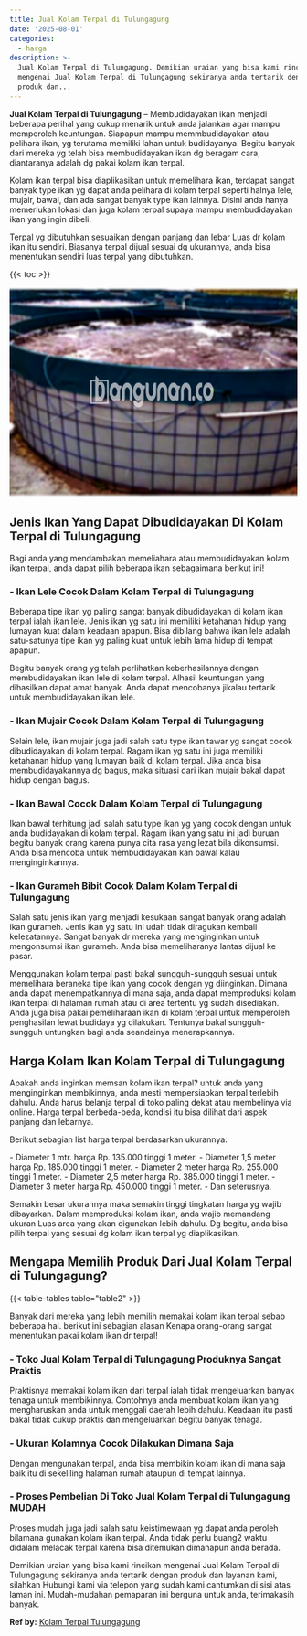 ```yaml
---
title: Jual Kolam Terpal di Tulungagung
date: '2025-08-01'
categories:
  - harga
description: >-
  Jual Kolam Terpal di Tulungagung. Demikian uraian yang bisa kami rincikan
  mengenai Jual Kolam Terpal di Tulungagung sekiranya anda tertarik dengan
  produk dan...
---
```


**Jual Kolam Terpal di Tulungagung** – Membudidayakan ikan menjadi beberapa perihal yang cukup menarik untuk anda jalankan agar mampu memperoleh keuntungan. Siapapun mampu memmbudidayakan atau pelihara ikan, yg terutama memiliki lahan untuk budidayanya. Begitu banyak dari mereka yg telah bisa membudidayakan ikan dg beragam cara, diantaranya adalah dg pakai kolam ikan terpal.

Kolam ikan terpal bisa diaplikasikan untuk memelihara ikan, terdapat sangat banyak type ikan yg dapat anda pelihara di kolam terpal seperti halnya lele, mujair, bawal, dan ada sangat banyak type ikan lainnya. Disini anda hanya memerlukan lokasi dan juga kolam terpal supaya mampu membudidayakan ikan yang ingin dibeli.

Terpal yg dibutuhkan sesuaikan dengan panjang dan lebar Luas dr kolam ikan itu sendiri. Biasanya terpal dijual sesuai dg ukurannya, anda bisa menentukan sendiri luas terpal yang dibutuhkan.

{{< toc >}}

![Jual Kolam Terpal di Tulungagung](/images/jual-kolam-terpal-53.png)

## Jenis Ikan Yang Dapat Dibudidayakan Di Kolam Terpal di Tulungagung

Bagi anda yang mendambakan memeliahara atau membudidayakan kolam ikan terpal, anda dapat pilih beberapa ikan sebagaimana berikut ini!

### \- Ikan Lele Cocok Dalam Kolam Terpal di Tulungagung

Beberapa tipe ikan yg paling sangat banyak dibudidayakan di kolam ikan terpal ialah ikan lele. Jenis ikan yg satu ini memiliki ketahanan hidup yang lumayan kuat dalam keadaan apapun. Bisa dibilang bahwa ikan lele adalah satu-satunya tipe ikan yg paling kuat untuk lebih lama hidup di tempat apapun.

Begitu banyak orang yg telah perlihatkan keberhasilannya dengan membudidayakan ikan lele di kolam terpal. Alhasil keuntungan yang dihasilkan dapat amat banyak. Anda dapat mencobanya jikalau tertarik untuk membudidayakan ikan lele.

### \- Ikan Mujair Cocok Dalam Kolam Terpal di Tulungagung

Selain lele, ikan mujair juga jadi salah satu type ikan tawar yg sangat cocok dibudidayakan di kolam terpal. Ragam ikan yg satu ini juga memiliki ketahanan hidup yang lumayan baik di kolam terpal. Jika anda bisa membudidayakannya dg bagus, maka situasi dari ikan mujair bakal dapat hidup dengan bagus.

### \- Ikan Bawal Cocok Dalam Kolam Terpal di Tulungagung

Ikan bawal terhitung jadi salah satu type ikan yg yang cocok dengan untuk anda budidayakan di kolam terpal. Ragam ikan yang satu ini jadi buruan begitu banyak orang karena punya cita rasa yang lezat bila dikonsumsi. Anda bisa mencoba untuk membudidayakan kan bawal kalau menginginkannya.

### \- Ikan Gurameh Bibit Cocok Dalam Kolam Terpal di Tulungagung

Salah satu jenis ikan yang menjadi kesukaan sangat banyak orang adalah ikan gurameh. Jenis ikan yg satu ini udah tidak diragukan kembali kelezatannya. Sangat banyak dr mereka yang menginginkan untuk mengonsumsi ikan gurameh. Anda bisa memeliharanya lantas dijual ke pasar.

Menggunakan kolam terpal pasti bakal sungguh-sungguh sesuai untuk memelihara beraneka tipe ikan yang cocok dengan yg diinginkan. Dimana anda dapat menempatkannya di mana saja, anda dapat memproduksi kolam ikan terpal di halaman rumah atau di area tertentu yg sudah disediakan. Anda juga bisa pakai pemeliharaan ikan di kolam terpal untuk memperoleh penghasilan lewat budidaya yg dilakukan. Tentunya bakal sungguh-sungguh untungkan bagi anda seandainya menerapkannya.

## Harga Kolam Ikan Kolam Terpal di Tulungagung

Apakah anda inginkan memsan kolam ikan terpal? untuk anda yang menginginkan membikinnya, anda mesti mempersiapkan terpal terlebih dahulu. Anda harus belanja terpal di toko paling dekat atau membelinya via online. Harga terpal berbeda-beda, kondisi itu bisa dilihat dari aspek panjang dan lebarnya.

Berikut sebagian list harga terpal berdasarkan ukurannya:

\- Diameter 1 mtr. harga Rp. 135.000 tinggi 1 meter. - Diameter 1,5 meter harga Rp. 185.000 tinggi 1 meter. - Diameter 2 meter harga Rp. 255.000 tinggi 1 meter. - Diameter 2,5 meter harga Rp. 385.000 tinggi 1 meter. - Diameter 3 meter harga Rp. 450.000 tinggi 1 meter. - Dan seterusnya.

Semakin besar ukurannya maka semakin tinggi tingkatan harga yg wajib dibayarkan. Dalam memproduksi kolam ikan, anda wajib memandang ukuran Luas area yang akan digunakan lebih dahulu. Dg begitu, anda bisa pilih terpal yang sesuai dg kolam ikan terpal yg diaplikasikan.

## Mengapa Memilih Produk Dari Jual Kolam Terpal di Tulungagung?

{{< table-tables table="table2" >}}

Banyak dari mereka yang lebih memilih memakai kolam ikan terpal sebab beberapa hal. berikut ini sebagian alasan Kenapa orang-orang sangat menentukan pakai kolam ikan dr terpal!

### \- Toko Jual Kolam Terpal di Tulungagung Produknya Sangat Praktis

Praktisnya memakai kolam ikan dari terpal ialah tidak mengeluarkan banyak tenaga untuk membikinnya. Contohnya anda membuat kolam ikan yang mengharuskan anda untuk menggali daerah lebih dahulu. Keadaan itu pasti bakal tidak cukup praktis dan mengeluarkan begitu banyak tenaga.

### \- Ukuran Kolamnya Cocok Dilakukan Dimana Saja

Dengan mengunakan terpal, anda bisa membikin kolam ikan di mana saja baik itu di sekeliling halaman rumah ataupun di tempat lainnya.

### \- Proses Pembelian Di Toko Jual Kolam Terpal di Tulungagung MUDAH

Proses mudah juga jadi salah satu keistimewaan yg dapat anda peroleh bilamana gunakan kolam ikan terpal. Anda tidak perlu buang2 waktu didalam melacak terpal karena bisa ditemukan dimanapun anda berada.

Demikian uraian yang bisa kami rincikan mengenai Jual Kolam Terpal di Tulungagung sekiranya anda tertarik dengan produk dan layanan kami, silahkan Hubungi kami via telepon yang sudah kami cantumkan di sisi atas laman ini. Mudah-mudahan pemaparan ini berguna untuk anda, terimakasih banyak.

**Ref by:** [Kolam Terpal Tulungagung](https://id.wikipedia.org/wiki/Kolam)
